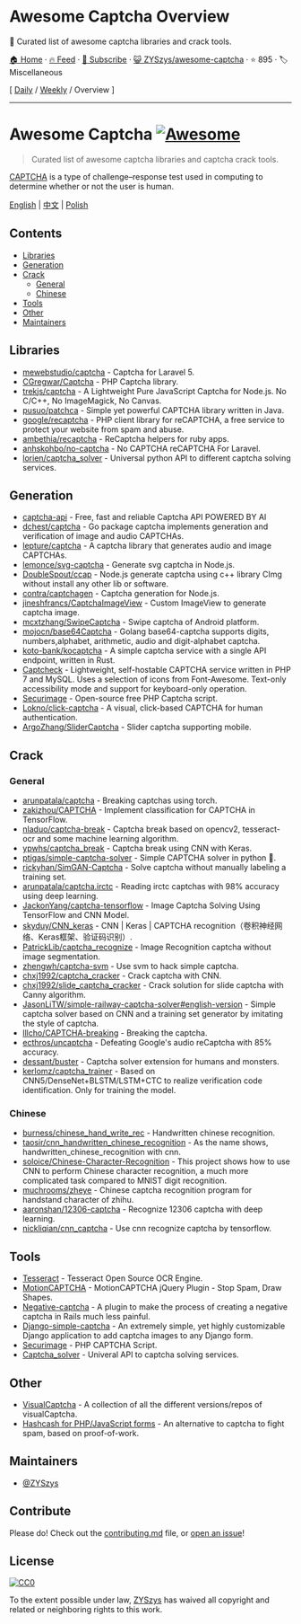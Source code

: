 # Awesome Captcha Overview

:key: Curated list of awesome captcha libraries and crack tools.

[🏠 Home](/README.md) · [🔥 Feed](https://test.trackawesomelist.com/ZYSzys/awesome-captcha/feed.xml) · [📮 Subscribe](https://trackawesomelist.us17.list-manage.com/subscribe?u=d2f0117aa829c83a63ec63c2f&id=36a103854c) · [😺 ZYSzys/awesome-captcha](https://github.com/ZYSzys/awesome-captcha/blob/master/README.md) · ⭐ 895 · 🏷️ Miscellaneous

[ [Daily](/content/ZYSzys/awesome-captcha/README.md) / [Weekly](/content/ZYSzys/awesome-captcha/week/README.md) / Overview ]

---

# Awesome Captcha [![Awesome](https://awesome.re/badge.svg)](https://awesome.re)

> Curated list of awesome captcha libraries and captcha crack tools.

[CAPTCHA](https://en.wikipedia.org/wiki/CAPTCHA) is a type of challenge–response test used in computing to determine whether or not the user is human.

[English](https://github.com/ZYSzys/awesome-captcha/blob/master/README.md/README.md) | [中文](https://github.com/ZYSzys/awesome-captcha/blob/master/README.md/README-zh.md) | [Polish](https://github.com/ZYSzys/awesome-captcha/blob/master/README.md/README-pl.md)

## Contents

*   [Libraries](#libraries)
*   [Generation](#generation)
*   [Crack](#crack)
    *   [General](#general)
    *   [Chinese](#chinese)
*   [Tools](#tools)
*   [Other](#other)
*   [Maintainers](#maintainers)

## Libraries

*   [mewebstudio/captcha](https://github.com/mewebstudio/captcha) - Captcha for Laravel 5.
*   [CGregwar/Captcha](https://github.com/Gregwar/Captcha) - PHP Captcha library.
*   [trekjs/captcha](https://github.com/trekjs/captcha) - A Lightweight Pure JavaScript Captcha for Node.js. No C/C++, No ImageMagick, No Canvas.
*   [pusuo/patchca](https://github.com/pusuo/patchca) - Simple yet powerful CAPTCHA library written in Java.
*   [google/recaptcha](https://github.com/google/recaptcha) - PHP client library for reCAPTCHA, a free service to protect your website from spam and abuse.
*   [ambethia/recaptcha](https://github.com/ambethia/recaptcha) - ReCaptcha helpers for ruby apps.
*   [anhskohbo/no-captcha](https://github.com/anhskohbo/no-captcha) - No CAPTCHA reCAPTCHA For Laravel.
*   [lorien/captcha\_solver](https://github.com/lorien/captcha_solver) - Universal python API to different captcha solving services.

## Generation

*   [captcha-api](https://captcha-api.akshit.me) - Free, fast and reliable Captcha API POWERED BY AI
*   [dchest/captcha](https://github.com/dchest/captcha) - Go package captcha implements generation and verification of image and audio CAPTCHAs.
*   [lepture/captcha](https://github.com/lepture/captcha) - A captcha library that generates audio and image CAPTCHAs.
*   [lemonce/svg-captcha](https://github.com/lemonce/svg-captcha) - Generate svg captcha in Node.js.
*   [DoubleSpout/ccap](https://github.com/DoubleSpout/ccap) - Node.js generate captcha using c++ library CImg without install any other lib or software.
*   [contra/captchagen](https://github.com/contra/captchagen) - Captcha generation for Node.js.
*   [jineshfrancs/CaptchaImageView](https://github.com/jineshfrancs/CaptchaImageView) - Custom ImageView to generate captcha image.
*   [mcxtzhang/SwipeCaptcha](https://github.com/mcxtzhang/SwipeCaptcha) - Swipe captcha of Android platform.
*   [mojocn/base64Captcha](https://github.com/mojocn/base64Captcha) - Golang base64-captcha supports digits, numbers,alphabet, arithmetic, audio and digit-alphabet captcha.
*   [koto-bank/kocaptcha](https://github.com/koto-bank/kocaptcha) - A simple captcha service with a single API endpoint, written in Rust.
*   [Captcheck](https://captcheck.netsyms.com) - Lightweight, self-hostable CAPTCHA service written in PHP 7 and MySQL. Uses a selection of icons from Font-Awesome. Text-only accessibility mode and support for keyboard-only operation.
*   [Securimage](https://www.phpcaptcha.org) - Open-source free PHP Captcha script.
*   [Lokno/click-captcha](https://github.com/Lokno/click-captcha) - A visual, click-based CAPTCHA for human authentication.
*   [ArgoZhang/SliderCaptcha](https://github.com/ArgoZhang/SliderCaptcha) - Slider captcha supporting mobile.

## Crack

### General

*   [arunpatala/captcha](https://github.com/arunpatala/captcha) - Breaking captchas using torch.
*   [zakizhou/CAPTCHA](https://github.com/zakizhou/CAPTCHA) - Implement classification for CAPTCHA in TensorFlow.
*   [nladuo/captcha-break](https://github.com/nladuo/captcha-break) - Captcha break based on opencv2, tesseract-ocr and some machine learning algorithm.
*   [ypwhs/captcha\_break](https://github.com/ypwhs/captcha_break) - Captcha break using CNN with Keras.
*   [ptigas/simple-captcha-solver](https://github.com/ptigas/simple-captcha-solver) - Simple CAPTCHA solver in python 🐍.
*   [rickyhan/SimGAN-Captcha](https://github.com/rickyhan/SimGAN-Captcha) - Solve captcha without manually labeling a training set.
*   [arunpatala/captcha.irctc](https://github.com/arunpatala/captcha.irctc) - Reading irctc captchas with 98% accuracy using deep learning.
*   [JackonYang/captcha-tensorflow](https://github.com/JackonYang/captcha-tensorflow) - Image Captcha Solving Using TensorFlow and CNN Model.
*   [skyduy/CNN\_keras](https://github.com/skyduy/CNN_keras) - CNN | Keras | CAPTCHA recognition（卷积神经网络、Keras框架、验证码识别）.
*   [PatrickLib/captcha\_recognize](https://github.com/PatrickLib/captcha_recognize) - Image Recognition captcha without image segmentation.
*   [zhengwh/captcha-svm](https://github.com/zhengwh/captcha-svm) - Use svm to hack simple captcha.
*   [chxj1992/captcha\_cracker](https://github.com/chxj1992/captcha_cracker) - Crack captcha with CNN.
*   [chxj1992/slide\_captcha\_cracker](https://github.com/chxj1992/slide_captcha_cracker) - Crack solution for slide captcha with Canny algorithm.
*   [JasonLiTW/simple-railway-captcha-solver#english-version](https://github.com/JasonLiTW/simple-railway-captcha-solver#english-version) - Simple captcha solver based on CNN and a training set generator by imitating the style of captcha.
*   [lllcho/CAPTCHA-breaking](https://github.com/lllcho/CAPTCHA-breaking) - Breaking the captcha.
*   [ecthros/uncaptcha](https://github.com/ecthros/uncaptcha) - Defeating Google's audio reCaptcha with 85% accuracy.
*   [dessant/buster](https://github.com/dessant/buster) - Captcha solver extension for humans and monsters.
*   [kerlomz/captcha\_trainer](https://github.com/kerlomz/captcha_trainer) - Based on CNN5/DenseNet+BLSTM/LSTM+CTC to realize verification code identification. Only for training the model.

### Chinese

*   [burness/chinese\_hand\_write\_rec](https://github.com/burness/tensorflow-101/tree/master/chinese_hand_write_rec/src) - Handwritten chinese recognition.
*   [taosir/cnn\_handwritten\_chinese\_recognition](https://github.com/taosir/cnn_handwritten_chinese_recognition) - As the name shows, handwritten\_chinese\_recognition with cnn.
*   [soloice/Chinese-Character-Recognition](https://github.com/soloice/Chinese-Character-Recognition) - This project shows how to use CNN to perform Chinese character recognition, a much more complicated task compared to MNIST digit recognition.
*   [muchrooms/zheye](https://github.com/muchrooms/zheye) - Chinese captcha recognition program for handstand character of zhihu.
*   [aaronshan/12306-captcha](https://github.com/aaronshan/12306-captcha) - Recognize 12306 captcha with deep learning.
*   [nickliqian/cnn\_captcha](https://github.com/nickliqian/cnn_captcha) - Use cnn recognize captcha by tensorflow.

## Tools

*   [Tesseract](https://github.com/tesseract-ocr/tesseract) - Tesseract Open Source OCR Engine.
*   [MotionCAPTCHA](https://github.com/wjcrowcroft/MotionCAPTCHA) - MotionCAPTCHA jQuery Plugin - Stop Spam, Draw Shapes.
*   [Negative-captcha](https://github.com/subwindow/negative-captcha) - A plugin to make the process of creating a negative captcha in Rails much less painful.
*   [Django-simple-captcha](https://github.com/mbi/django-simple-captcha) - An extremely simple, yet highly customizable Django application to add captcha images to any Django form.
*   [Securimage](https://github.com/dapphp/securimage) - PHP CAPTCHA Script.
*   [Captcha\_solver](https://github.com/lorien/captcha_solver) - Univeral API to captcha solving services.

## Other

*   [VisualCaptcha](https://github.com/emotionLoop/visualCaptcha) - A collection of all the different versions/repos of visualCaptcha.
*   [Hashcash for PHP/JavaScript forms](https://github.com/007/hashcash-js) - An alternative to captcha to fight spam, based on proof-of-work.

## Maintainers

*   [@ZYSzys](https://github.com/ZYSzys)

## Contribute

Please do! Check out the [contributing.md](https://github.com/ZYSzys/awesome-captcha/blob/master/README.md/contributing.md) file, or [open an issue](https://github.com/ZYSzys/awesome-captcha/issues/new)!

## License

[![CC0](http://mirrors.creativecommons.org/presskit/buttons/88x31/svg/cc-zero.svg)](https://creativecommons.org/publicdomain/zero/1.0/)

To the extent possible under law, [ZYSzys](https://github.com/ZYSzys) has waived all copyright and related or neighboring rights to this work.

